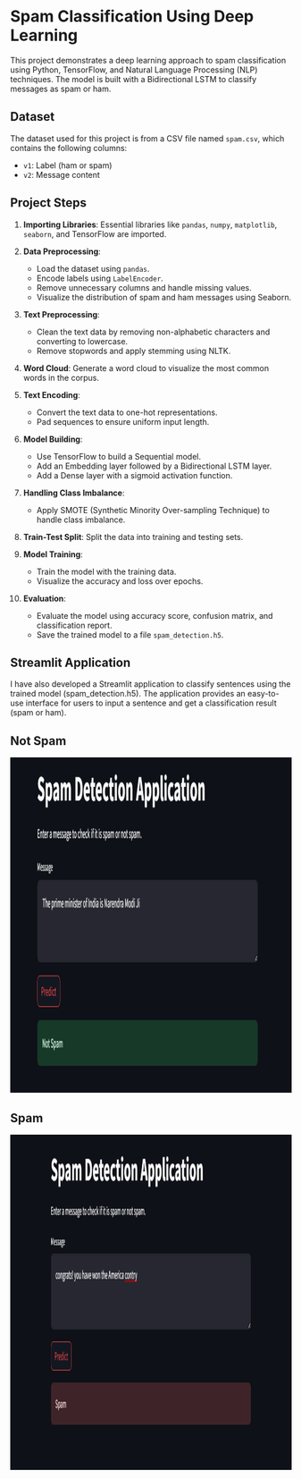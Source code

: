 # Spam Classification Using Deep Learning

This project demonstrates a deep learning approach to spam classification using Python, TensorFlow, and Natural Language Processing (NLP) techniques. The model is built with a Bidirectional LSTM to classify messages as spam or ham.

## Dataset
The dataset used for this project is from a CSV file named `spam.csv`, which contains the following columns:
- `v1`: Label (ham or spam)
- `v2`: Message content

## Project Steps
1. **Importing Libraries**: Essential libraries like `pandas`, `numpy`, `matplotlib`, `seaborn`, and TensorFlow are imported.

2. **Data Preprocessing**:
    - Load the dataset using `pandas`.
    - Encode labels using `LabelEncoder`.
    - Remove unnecessary columns and handle missing values.
    - Visualize the distribution of spam and ham messages using Seaborn.

3. **Text Preprocessing**:
    - Clean the text data by removing non-alphabetic characters and converting to lowercase.
    - Remove stopwords and apply stemming using NLTK.

4. **Word Cloud**: Generate a word cloud to visualize the most common words in the corpus.

5. **Text Encoding**:
    - Convert the text data to one-hot representations.
    - Pad sequences to ensure uniform input length.

6. **Model Building**:
    - Use TensorFlow to build a Sequential model.
    - Add an Embedding layer followed by a Bidirectional LSTM layer.
    - Add a Dense layer with a sigmoid activation function.

7. **Handling Class Imbalance**:
    - Apply SMOTE (Synthetic Minority Over-sampling Technique) to handle class imbalance.

8. **Train-Test Split**: Split the data into training and testing sets.

9. **Model Training**:
    - Train the model with the training data.
    - Visualize the accuracy and loss over epochs.

10. **Evaluation**:
    - Evaluate the model using accuracy score, confusion matrix, and classification report.
    - Save the trained model to a file `spam_detection.h5`.

## **Streamlit Application**

I have also developed a Streamlit application to classify sentences using the trained model (spam_detection.h5). The application provides an easy-to-use interface for users to input a sentence and get a classification result (spam or ham).

## **Not Spam**
<img src="https://github.com/Abeshith/Afame_Technologies/blob/main/outputs/not%20spam.png" width="800" height="600">

## **Spam**
<img src="https://github.com/Abeshith/Afame_Technologies/blob/main/outputs/spam.png" width="800" height="600">




